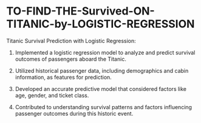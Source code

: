 # TO-FIND-THE-Survived-ON-TITANIC-by-LOGISTIC-REGRESSION

Titanic Survival Prediction with Logistic Regression:

1.  Implemented a logistic regression model to analyze and predict survival outcomes of passengers aboard the Titanic.

2.  Utilized historical passenger data, including demographics and cabin information, as features for prediction.

3.  Developed an accurate predictive model that considered factors like age, gender, and ticket class.

4.  Contributed to understanding survival patterns and factors influencing passenger outcomes during this historic event.
